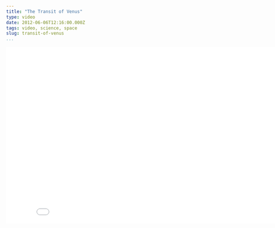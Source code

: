 ```yaml
---
title: "The Transit of Venus"
type: video
date: 2012-06-06T12:16:00.000Z
tags: video, science, space
slug: transit-of-venus
...
```


<iframe width="853" height="480" src="//www.youtube.com/embed/4Z9rM8ChTjY" frameborder="0" allowfullscreen></iframe>
